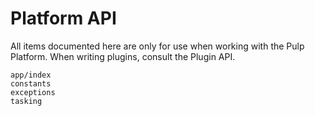 # Platform API

All items documented here are only for use when working with the Pulp Platform. When writing
plugins, consult the Plugin API.

```{toctree}
app/index
constants
exceptions
tasking
```
